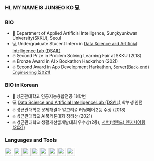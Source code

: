 ### HI, MY NAME IS JUNSEO KO 💻

### BIO
- 🎒 Department of Applied Artificial Intelligence, Sungkyunkwan University(SKKU), Seoul
- 💻 Undergraduate Student Intern in [Data Science and Artificial Intelligence Lab (DSAIL)][DSAIL]
- 🔥 Second Prize in Problem Solving Learning Fair at SKKU (2018)
- 🔥 Bronze Award in AI x Bookathon Hackathon (2021)
- 🔥 Second Award in App Development Hackathon, [Server(Back-end) Engineering (2021)][appdev]
        

### BIO in Korean
- 🎒 성균관대학교 인공지능융합전공 18학번
- 💻 [Data Science and Artificial Intelligence Lab (DSAIL)][DSAIL] 학부생 인턴
- 🔥 성균관대학교 문제해결과 알고리즘 러닝페어 2등 수상 (2018)
- 🔥 성균관대학교 AI북커톤대회 장려상 (2021)
- 🔥 성균관대학교 생활개선앱개발대회 우수상(2등), [서버(백엔드) 엔지니어링 (2021)][appdev]

### Languages and Tools
[<img align = "left" width="26px" src="https://user-images.githubusercontent.com/50725139/102698710-c4cec900-4282-11eb-9f13-b5477cf503bf.png">][Youtube Link]
<img align = "left" width="26px" src="https://user-images.githubusercontent.com/50725139/102698864-f1cfab80-4283-11eb-90a5-d53f95851daf.png">
<img align = "left" width="26px" src="https://user-images.githubusercontent.com/50725139/102698869-fdbb6d80-4283-11eb-8726-2af4048d8a15.jpeg">
<img align = "left" width="26px" src="https://user-images.githubusercontent.com/50725139/102698881-10ce3d80-4284-11eb-80a8-b8ffef6787ac.png">
<img align = "left" width="26px" src="https://user-images.githubusercontent.com/50725139/102698893-1cb9ff80-4284-11eb-87c9-040e0302dcbe.png">
<img align = "left" width="26px" src="https://user-images.githubusercontent.com/50725139/102698915-3b1ffb00-4284-11eb-9db1-b4303a38c479.png">
<img align = "left" width="26px" src="https://user-images.githubusercontent.com/50725139/102698916-44a96300-4284-11eb-9ef1-c1546bb2b721.png">
<img align = "left" width="26px" src="https://user-images.githubusercontent.com/50725139/102698918-48d58080-4284-11eb-91e7-72c255d9fbb7.png">



[DSAIL]: https://sites.google.com/view/datasciencelab/ "Go DSAIL"
[Youtube link]: https://www.youtube.com/channel/UCCaunu3Cv09ZCDxU13Gx3Hg?view_as=subscriber
[appdev]: https://github.com/KorKite/SubwaySeat_APP
